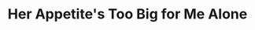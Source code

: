 --- 
title: "Her Appetite's Too Big for Me Alone"
publishdate: "2019-1-10T16:48:46+02:00"
src: "https://365manga.net/manga/her-appetite-s-too-big-for-me-alone"
image: "https://data.365manga.net/images/thumbnails/32547-her-appetite-s-too-big-for-me-alone.jpg"
description: " Funatsugi Maki is in love with a girl, who happens to have a voracious appetite. Little does he know, despite acting as normal as any middle-high-school-aged girl, she's actually an eldrich horror in disguise. Psychological horror and romantic comedy shenanigans ensue."
---
